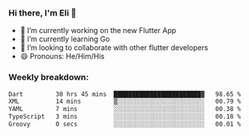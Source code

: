 ### Hi there, I'm Eli 👋
- 🔭 I’m currently working on the new Flutter App
- 🌱 I’m currently learning Go
- 🦄 I’m looking to collaborate with other flutter developers
- 😄 Pronouns: He/Him/His

### Weekly breakdown:
<!--START_SECTION:waka-->

```txt
Dart         30 hrs 45 mins  ████████████████████████▓   98.65 %
XML          14 mins         ▒░░░░░░░░░░░░░░░░░░░░░░░░   00.79 %
YAML         7 mins          ░░░░░░░░░░░░░░░░░░░░░░░░░   00.38 %
TypeScript   3 mins          ░░░░░░░░░░░░░░░░░░░░░░░░░   00.18 %
Groovy       0 secs          ░░░░░░░░░░░░░░░░░░░░░░░░░   00.01 %
```

<!--END_SECTION:waka-->

